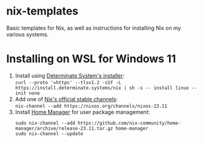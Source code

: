 # nix-templates
Basic templates for Nix, as well as instructions for installing Nix on my various systems.

# Installing on WSL for Windows 11
1. Install using [Determinate System's installer](https://zero-to-nix.com/start/install):  
   `curl --proto '=https' --tlsv1.2 -sSf -L https://install.determinate.systems/nix | sh -s -- install linux --init none`
3. Add one of [Nix's official stable channels](https://nixos.wiki/wiki/Nix_channels):  
   `nix-channel --add https://nixos.org/channels/nixos-23.11`
4. Install [Home Manager](https://nix-community.github.io/home-manager/index.xhtml#sec-install-standalone) for user package management:  
   ```
   sudo nix-channel --add https://github.com/nix-community/home-manager/archive/release-23.11.tar.gz home-manager
   sudo nix-channel --update
   ```
